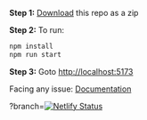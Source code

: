 **Step 1:** [Download](https://github.com/thepranaygupta/html-tailwind-css-starter-pack/archive/refs/heads/main.zip) this repo as a zip

**Step 2:** To run:

```bash
npm install
npm run start
```

**Step 3:** Goto [http://localhost:5173](http://localhost:5173)

Facing any issue: [Documentation](https://tailwindcss.com/docs/installation/using-postcss)

?branch=[![Netlify Status](https://api.netlify.com/api/v1/badges/61148485-0f7f-42c0-9736-686d0ee2cba0/deploy-status)](https://app.netlify.com/sites/resplendent-yeot-56c04a/deploys)
